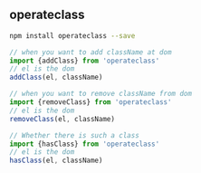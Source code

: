 ## operateclass

```bash
npm install operateclass --save
```

```javascript
// when you want to add className at dom
import {addClass} from 'operateclass'
// el is the dom
addClass(el, className)
```

```javascript
// when you want to remove className from dom
import {removeClass} from 'operateclass'
// el is the dom
removeClass(el, className)
```

```javascript
// Whether there is such a class
import {hasClass} from 'operateclass'
// el is the dom
hasClass(el, className)
```

